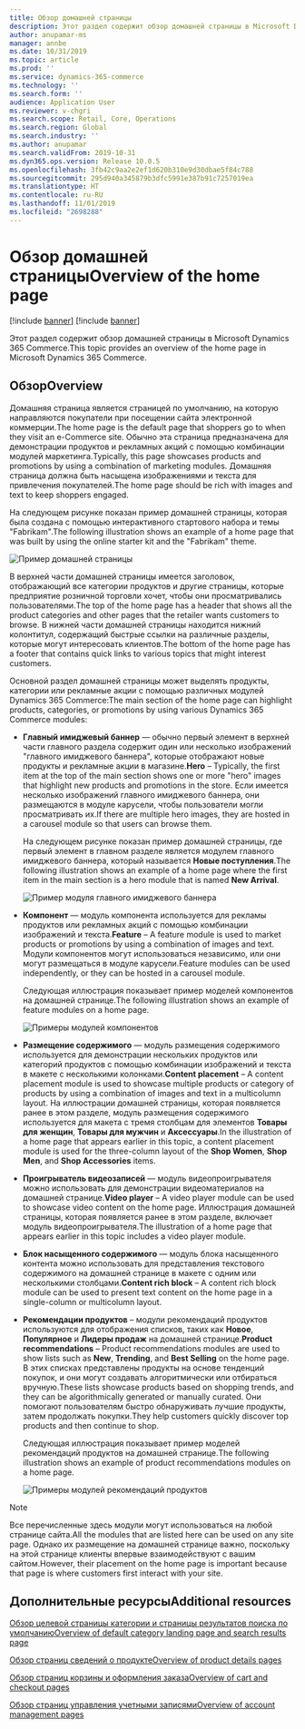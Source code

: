 ```yaml
---
title: Обзор домашней страницы
description: Этот раздел содержит обзор домашней страницы в Microsoft Dynamics 365 Commerce.
author: anupamar-ms
manager: annbe
ms.date: 10/31/2019
ms.topic: article
ms.prod: ''
ms.service: dynamics-365-commerce
ms.technology: ''
ms.search.form: ''
audience: Application User
ms.reviewer: v-chgri
ms.search.scope: Retail, Core, Operations
ms.search.region: Global
ms.search.industry: ''
ms.author: anupamar
ms.search.validFrom: 2019-10-31
ms.dyn365.ops.version: Release 10.0.5
ms.openlocfilehash: 3fb42c9aa2e2ef1d620b310e9d30dbae5f84c788
ms.sourcegitcommit: 295d940a345879b3dfc5991e387b91c7257019ea
ms.translationtype: HT
ms.contentlocale: ru-RU
ms.lasthandoff: 11/01/2019
ms.locfileid: "2698288"
---
```

# <a name="overview-of-the-home-page"></a><span data-ttu-id="d9ae6-103">Обзор домашней страницы</span><span class="sxs-lookup"><span data-stu-id="d9ae6-103">Overview of the home page</span></span>

[!include [banner](includes/preview-banner.md)]
[!include [banner](includes/banner.md)]

<span data-ttu-id="d9ae6-104">Этот раздел содержит обзор домашней страницы в Microsoft Dynamics 365 Commerce.</span><span class="sxs-lookup"><span data-stu-id="d9ae6-104">This topic provides an overview of the home page in Microsoft Dynamics 365 Commerce.</span></span>

## <a name="overview"></a><span data-ttu-id="d9ae6-105">Обзор</span><span class="sxs-lookup"><span data-stu-id="d9ae6-105">Overview</span></span>

<span data-ttu-id="d9ae6-106">Домашняя страница является страницей по умолчанию, на которую направляются покупатели при посещении сайта электронной коммерции.</span><span class="sxs-lookup"><span data-stu-id="d9ae6-106">The home page is the default page that shoppers go to when they visit an e-Commerce site.</span></span> <span data-ttu-id="d9ae6-107">Обычно эта страница предназначена для демонстрации продуктов и рекламных акций с помощью комбинации модулей маркетинга.</span><span class="sxs-lookup"><span data-stu-id="d9ae6-107">Typically, this page showcases products and promotions by using a combination of marketing modules.</span></span> <span data-ttu-id="d9ae6-108">Домашняя страница должна быть насыщена изображениями и текста для привлечения покупателей.</span><span class="sxs-lookup"><span data-stu-id="d9ae6-108">The home page should be rich with images and text to keep shoppers engaged.</span></span>

<span data-ttu-id="d9ae6-109">На следующем рисунке показан пример домашней страницы, которая была создана с помощью интерактивного стартового набора и темы "Fabrikam".</span><span class="sxs-lookup"><span data-stu-id="d9ae6-109">The following illustration shows an example of a home page that was built by using the online starter kit and the "Fabrikam" theme.</span></span>

![Пример домашней страницы](./media/Homepage2.PNG)

<span data-ttu-id="d9ae6-111">В верхней части домашней страницы имеется заголовок, отображающий все категории продуктов и другие страницы, которые предприятие розничной торговли хочет, чтобы они просматривались пользователями.</span><span class="sxs-lookup"><span data-stu-id="d9ae6-111">The top of the home page has a header that shows all the product categories and other pages that the retailer wants customers to browse.</span></span> <span data-ttu-id="d9ae6-112">В нижней части домашней страницы находится нижний колонтитул, содержащий быстрые ссылки на различные разделы, которые могут интересовать клиентов.</span><span class="sxs-lookup"><span data-stu-id="d9ae6-112">The bottom of the home page has a footer that contains quick links to various topics that might interest customers.</span></span>

<span data-ttu-id="d9ae6-113">Основной раздел домашней страницы может выделять продукты, категории или рекламные акции с помощью различных модулей Dynamics 365 Commerce:</span><span class="sxs-lookup"><span data-stu-id="d9ae6-113">The main section of the home page can highlight products, categories, or promotions by using various Dynamics 365 Commerce modules:</span></span>

- <span data-ttu-id="d9ae6-114">**Главный имиджевый баннер** — обычно первый элемент в верхней части главного раздела содержит один или несколько изображений "главного имиджевого баннера", которые отображают новые продукты и рекламные акции в магазине.</span><span class="sxs-lookup"><span data-stu-id="d9ae6-114">**Hero** – Typically, the first item at the top of the main section shows one or more "hero" images that highlight new products and promotions in the store.</span></span> <span data-ttu-id="d9ae6-115">Если имеется несколько изображений главного имиджевого баннера, они размещаются в модуле карусели, чтобы пользователи могли просматривать их.</span><span class="sxs-lookup"><span data-stu-id="d9ae6-115">If there are multiple hero images, they are hosted in a carousel module so that users can browse them.</span></span>

    <span data-ttu-id="d9ae6-116">На следующем рисунке показан пример домашней страницы, где первый элемент в главном разделе является модулем главного имиджевого баннера, который называется **Новые поступления**.</span><span class="sxs-lookup"><span data-stu-id="d9ae6-116">The following illustration shows an example of a home page where the first item in the main section is a hero module that is named **New Arrival**.</span></span>

    ![Пример модуля главного имиджевого баннера](./media/Hero.PNG)

- <span data-ttu-id="d9ae6-118">**Компонент** — модуль компонента используется для рекламы продуктов или рекламных акций с помощью комбинации изображений и текста.</span><span class="sxs-lookup"><span data-stu-id="d9ae6-118">**Feature** – A feature module is used to market products or promotions by using a combination of images and text.</span></span> <span data-ttu-id="d9ae6-119">Модули компонентов могут использоваться независимо, или они могут размещаться в модуле карусели.</span><span class="sxs-lookup"><span data-stu-id="d9ae6-119">Feature modules can be used independently, or they can be hosted in a carousel module.</span></span>

    <span data-ttu-id="d9ae6-120">Следующая иллюстрация показывает пример моделей компонентов на домашней странице.</span><span class="sxs-lookup"><span data-stu-id="d9ae6-120">The following illustration shows an example of feature modules on a home page.</span></span>

    ![Примеры модулей компонентов](./media/Feature.PNG)

- <span data-ttu-id="d9ae6-122">**Размещение содержимого** — модуль размещения содержимого используется для демонстрации нескольких продуктов или категорий продуктов с помощью комбинации изображений и текста в макете с несколькими колонками.</span><span class="sxs-lookup"><span data-stu-id="d9ae6-122">**Content placement** – A content placement module is used to showcase multiple products or category of products by using a combination of images and text in a multicolumn layout.</span></span> <span data-ttu-id="d9ae6-123">На иллюстрации домашней страницы, которая появляется ранее в этом разделе, модуль размещения содержимого используется для макета с тремя столбцам для элементов **Товары для женщин**, **Товары для мужчин** и **Аксессуары**.</span><span class="sxs-lookup"><span data-stu-id="d9ae6-123">In the illustration of a home page that appears earlier in this topic, a content placement module is used for the three-column layout of the **Shop Women**, **Shop Men**, and **Shop Accessories** items.</span></span>
- <span data-ttu-id="d9ae6-124">**Проигрыватель видеозаписей** — модуль видеопроигрывателя можно использовать для демонстрации видеоматериалов на домашней странице.</span><span class="sxs-lookup"><span data-stu-id="d9ae6-124">**Video player** – A video player module can be used to showcase video content on the home page.</span></span> <span data-ttu-id="d9ae6-125">Иллюстрация домашней страницы, которая появляется ранее в этом разделе, включает модуль видеопроигрывателя.</span><span class="sxs-lookup"><span data-stu-id="d9ae6-125">The illustration of a home page that appears earlier in this topic includes a video player module.</span></span>
- <span data-ttu-id="d9ae6-126">**Блок насыщенного содержимого** — модуль блока насыщенного контента можно использовать для представления текстового содержимого на домашней странице в макете с одним или несколькими столбцами.</span><span class="sxs-lookup"><span data-stu-id="d9ae6-126">**Content rich block** – A content rich block module can be used to present text content on the home page in a single-column or multicolumn layout.</span></span>
- <span data-ttu-id="d9ae6-127">**Рекомендации продуктов** – модули рекомендаций продуктов используются для отображения списков, таких как **Новое**, **Популярное** и **Лидеры продаж** на домашней странице.</span><span class="sxs-lookup"><span data-stu-id="d9ae6-127">**Product recommendations** – Product recommendations modules are used to show lists such as **New**, **Trending**, and **Best Selling** on the home page.</span></span> <span data-ttu-id="d9ae6-128">В этих списках представлены продукты на основе тенденций покупок, и они могут создавать алгоритмически или отбираться вручную.</span><span class="sxs-lookup"><span data-stu-id="d9ae6-128">These lists showcase products based on shopping trends, and they can be algorithmically generated or manually curated.</span></span> <span data-ttu-id="d9ae6-129">Они помогают пользователям быстро обнаруживать лучшие продукты, затем продолжать покупки.</span><span class="sxs-lookup"><span data-stu-id="d9ae6-129">They help customers quickly discover top products and then continue to shop.</span></span>

    <span data-ttu-id="d9ae6-130">Следующая иллюстрация показывает пример моделей рекомендаций продуктов на домашней странице.</span><span class="sxs-lookup"><span data-stu-id="d9ae6-130">The following illustration shows an example of product recommendations modules on a home page.</span></span>

    ![Примеры модулей рекомендаций продуктов](./media/Recommendations.PNG)

> [!NOTE]
> <span data-ttu-id="d9ae6-132">Все перечисленные здесь модули могут использоваться на любой странице сайта.</span><span class="sxs-lookup"><span data-stu-id="d9ae6-132">All the modules that are listed here can be used on any site page.</span></span> <span data-ttu-id="d9ae6-133">Однако их размещение на домашней странице важно, поскольку на этой странице клиенты впервые взаимодействуют с вашим сайтом.</span><span class="sxs-lookup"><span data-stu-id="d9ae6-133">However, their placement on the home page is important because that page is where customers first interact with your site.</span></span>

## <a name="additional-resources"></a><span data-ttu-id="d9ae6-134">Дополнительные ресурсы</span><span class="sxs-lookup"><span data-stu-id="d9ae6-134">Additional resources</span></span>

[<span data-ttu-id="d9ae6-135">Обзор целевой страницы категории и страницы результатов поиска по умолчанию</span><span class="sxs-lookup"><span data-stu-id="d9ae6-135">Overview of default category landing page and search results page</span></span>](category-search-page-overview.md)

[<span data-ttu-id="d9ae6-136">Обзор страниц сведений о продукте</span><span class="sxs-lookup"><span data-stu-id="d9ae6-136">Overview of product details pages</span></span>](quick-tour-pdp.md)

[<span data-ttu-id="d9ae6-137">Обзор страниц корзины и оформления заказа</span><span class="sxs-lookup"><span data-stu-id="d9ae6-137">Overview of cart and checkout pages</span></span>](quick-tour-cart-checkout.md)

[<span data-ttu-id="d9ae6-138">Обзор страниц управления учетными записями</span><span class="sxs-lookup"><span data-stu-id="d9ae6-138">Overview of account management pages</span></span>](quick-tour-account-management.md)
